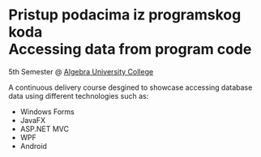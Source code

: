 # Pristup podacima iz programskog koda <br> Accessing data from program code
5th Semester @ [Algebra University College](https://www.algebra.hr/visoko-uciliste/en/)

A continuous delivery course desgined to showcase accessing database data using different technologies such as:
- Windows Forms
- JavaFX
- ASP.NET MVC
- WPF
- Android
